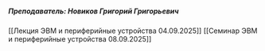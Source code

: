 ##### *Преподаватель: Новиков Григорий Григорьевич*
[[Лекция ЭВМ и периферийные устройства 04.09.2025]]
[[Семинар ЭВМ и периферийные устройства 08.09.2025]]


